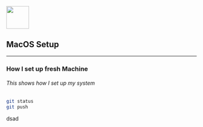 <img src="https://upload.wikimedia.org/wikipedia/commons/2/22/MacOS_logo_%282017%29.svg" width="60px"></img>
## MacOS Setup
___
### How I set up fresh Machine
###### This shows how I set up my system
```bash
git status
git push
```

dsad
